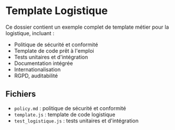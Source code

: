 # Template Logistique

Ce dossier contient un exemple complet de template métier pour la logistique, incluant :
- Politique de sécurité et conformité
- Template de code prêt à l'emploi
- Tests unitaires et d'intégration
- Documentation intégrée
- Internationalisation
- RGPD, auditabilité

## Fichiers
- `policy.md` : politique de sécurité et conformité
- `template.js` : template de code logistique
- `test_logistique.js` : tests unitaires et d'intégration
